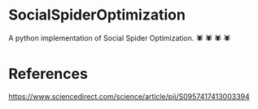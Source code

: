 # SocialSpiderOptimization
A python implementation of Social Spider Optimization. :spider: :spider: :spider: :spider: 
# References
https://www.sciencedirect.com/science/article/pii/S0957417413003394
